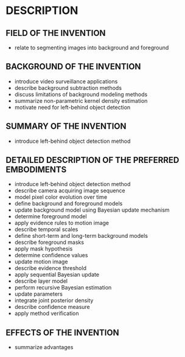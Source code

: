 # DESCRIPTION

## FIELD OF THE INVENTION

- relate to segmenting images into background and foreground

## BACKGROUND OF THE INVENTION

- introduce video surveillance applications
- describe background subtraction methods
- discuss limitations of background modeling methods
- summarize non-parametric kernel density estimation
- motivate need for left-behind object detection

## SUMMARY OF THE INVENTION

- introduce left-behind object detection method

## DETAILED DESCRIPTION OF THE PREFERRED EMBODIMENTS

- introduce left-behind object detection method
- describe camera acquiring image sequence
- model pixel color evolution over time
- define background and foreground models
- update background model using Bayesian update mechanism
- determine foreground model
- apply evidence rules to motion image
- describe temporal scales
- define short-term and long-term background models
- describe foreground masks
- apply mask hypothesis
- determine confidence values
- update motion image
- describe evidence threshold
- apply sequential Bayesian update
- describe layer model
- perform recursive Bayesian estimation
- update parameters
- integrate joint posterior density
- describe confidence measure
- apply method verification

## EFFECTS OF THE INVENTION

- summarize advantages

